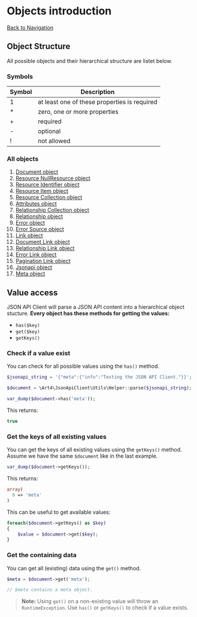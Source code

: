 # Objects introduction
[Back to Navigation](README.md)

## Object Structure

All possible objects and their hierarchical structure are listet below.

### Symbols

| Symbol | Description |
| ------ | ----------- |
| 1      | at least one of these properties is required |
| *      | zero, one or more properties |
| +      | required |
| -      | optional |
| !      | not allowed |

### All objects

1. [Document object](objects-document.md)
1. [Resource NullResource object](objects-resource-nullresource.md)
1. [Resource Identifier object](objects-resource-identifier.md)
1. [Resource Item object](objects-resource-item.md)
1. [Resource Collection object](objects-resource-collection.md)
1. [Attributes object](objects-attributes.md)
1. [Relationship Collection object](objects-relationship-collection.md)
1. [Relationship object](objects-relationship.md)
1. [Error object](objects-error.md)
1. [Error Source object](objects-error-source.md)
1. [Link object](objects-link.md)
1. [Document Link object](objects-document-link.md)
1. [Relationship Link object](objects-relationship-link.md)
1. [Error Link object](objects-error-link.md)
1. [Pagination Link object](objects-pagination-link.md)
1. [Jsonapi object](objects-jsonapi.md)
1. [Meta object](objects-meta.md)

## Value access

JSON API Client will parse a JSON API content into a hierarchical object stucture. **Every object has these methods for getting the values:**

- `has($key)`
- `get($key)`
- `getKeys()`

### Check if a value exist

You can check for all possible values using the `has()` method.

```php
$jsonapi_string = '{"meta":{"info":"Testing the JSON API Client."}}';

$document = \Art4\JsonApiClient\Utils\Helper::parse($jsonapi_string);

var_dump($document->has('meta'));
```

This returns:

```php
true
```

### Get the keys of all existing values

You can get the keys of all existing values using the `getKeys()` method. Assume we have the same `$document` like in the last example.

```php
var_dump($document->getKeys());
```

This returns:

```php
array(
  0 => 'meta'
)
```

This can be useful to get available values:

```php
foreach($document->getKeys() as $key)
{
	$value = $document->get($key);
}
```

### Get the containing data

You can get all (existing) data using the `get()` method.

```php
$meta = $document->get('meta');

// $meta contains a meta object.
```

> **Note:** Using `get()` on a non-existing value will throw an `RuntimeException`. Use `has()` or `getKeys()` to check if a value exists.
